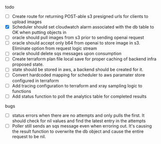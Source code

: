 todo
- [ ] Create route for returning POST-able s3 presigned urls for clients to upload images
- [X] Scheduler should set cloudwatch alarm associated with the db table to OK when putting objects in
- [ ] oracle should pull images from s3 prior to sending openai request
- [ ] oracle should accept only b64 from openai to store image in s3. Eliminate option from request logic stream
- [ ] oracle should delete sqs messages upon consumption
- [ ] Create terraform plan file local save for proper caching of backend infra proposed state. 
- [ ] state should be stored in aws, a backend should be created for it.
- [ ] Convert hardcoded mapping for scheduler to aws paramater store configured in terraform
- [ ] Add tracing configuration to terraform and xray sampling logic to functions
- [ ] Add status function to poll the analytics table for completed results

bugs
- [ ] status errors when there are no attempts and only pulls the first. It should check for nil values and find the latest entry in the attempts
- [ ] Poller still sends an sqs message even when erroring out. It's causing the result function to overwrite the db object and cause the entire request to be nil.